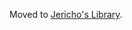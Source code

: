Moved to [Jericho's Library](https://github.com/DJSng-Toolkit/the-library?tab=readme-ov-file#gaming---minecraft).
